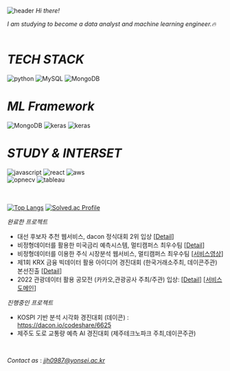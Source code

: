 ![header](https://capsule-render.vercel.app/api?type=waving&color=e9dbfa&height=300&section=header&text=Welcome!%20%20&fontSize=70&animation=fadeIn)
*Hi there!*

*I am studying to become a data analyst and machine learning engineer.🔥*
&nbsp;
&nbsp;
&nbsp;
 
 

# *TECH STACK*
![python](https://img.shields.io/badge/-python-white?style=for-the-badge&logo=python) ![MySQL](https://img.shields.io/badge/-MySQL-white?style=for-the-badge&logo=mysql) ![MongoDB](https://img.shields.io/badge/-MongoDB-white?style=for-the-badge&logo=mongodb)  
<!-- ![R](https://img.shields.io/badge/-R-white?style=for-the-badge&logo=R&logoColor=blue)  -->
# *ML Framework*
![MongoDB](https://img.shields.io/badge/-Tensorflow-white?style=for-the-badge&logo=tensorflow)                           ![keras](https://img.shields.io/badge/-keras-white?style=for-the-badge&logo=keras&logoColor=red)                   ![keras](https://img.shields.io/badge/-scikitlearn-white?style=for-the-badge&logo=scikitlearn)

# *STUDY & INTERSET*
![javascript](https://img.shields.io/badge/-javascript-white?style=for-the-badge&logo=javascript)                  ![react](https://img.shields.io/badge/-react-white?style=for-the-badge&logo=react)   ![aws](https://img.shields.io/badge/-aws-white?style=for-the-badge&logo=amazon)       
![opnecv](https://img.shields.io/badge/-opencv-white?style=for-the-badge&logo=opencv&logoColor=gray)
![tableau](https://img.shields.io/badge/-tableau-white?style=for-the-badge&logo=tableau)                          
&nbsp;                        
&nbsp;
&nbsp;

[![Top Langs](https://github-readme-stats.vercel.app/api/top-langs/?username=jjh0987&layout=compact&hide=batchfile,html,css,jupyter,Ruby,java,starlark,objective-c,jupyter%20notebook,Rich%20Text%20format)](https://github.com/anuraghazra/github-readme-stats)     [![Solved.ac Profile](http://mazassumnida.wtf/api/v2/generate_badge?boj=jjh0987)](https://solved.ac/이름/)



*완료한 프로젝트*
- 대선 후보자 추천 웹서비스, dacon 정식대회 2위 입상   [[Detail](https://github.com/jjh0987/multi_campus/tree/master/awards/(%EB%8D%B0%EC%9D%B4%EC%BD%98)%EC%A0%9C%2020%EB%8C%80%20%EB%8C%80%EC%84%A0%20%ED%9B%84%EB%B3%B4%20%EC%A0%95%EC%B1%85%2C%EA%B3%B5%EC%95%BD%20%EC%8B%9C%EA%B0%81%ED%99%94%20%EA%B2%BD%EC%A7%84%EB%8C%80%ED%9A%8C)]
- 비정형데이터를 활용한 미국금리 예측시스템, 멀티캠퍼스 최우수팀   [[Detail](https://github.com/NewYorkKim/Fed_Interest_Rate)]
- 비정형데이터를 이용한 주식 시장분석 웹서비스, 멀티캠퍼스 최우수팀 [[서비스영상](https://youtu.be/pslK2lIoHY0)]
- 제1회 KRX 금융 빅데이터 활용 아이디어 경진대회 (한국거래소주최, 데이콘주관) 본선진출 [[Detail](https://github.com/jjh0987/krx_2022)]
- 2022 관광데이터 활용 공모전 (카카오,관광공사 주최/주관) 입상: [[Detail](https://github.com/jjh0987/yosul)] [[서비스 도메인](https://m.onestore.co.kr/mobilepoc/apps/appsDetail.omp?prodId=0000765025)]

*진행중인 프로젝트*
- KOSPI 기반 분석 시각화 경진대회 (데이콘) : https://dacon.io/codeshare/6625
- 제주도 도로 교통량 예측 AI 경진대회 (제주테크노파크 주최,데이콘주관)

&nbsp;
&nbsp;
&nbsp;
 

*Contact as* : *jjh0987@yonsei.ac.kr*